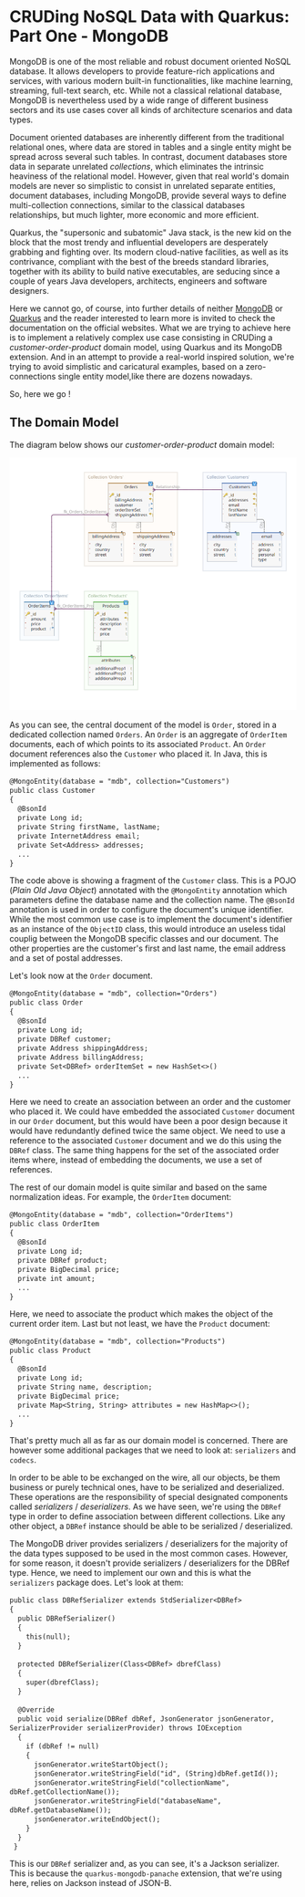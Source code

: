 # CRUDing NoSQL Data with Quarkus: Part One - MongoDB
MongoDB is one of the most reliable and robust document oriented NoSQL database. It allows developers to provide feature-rich
applications and services, with various modern built-in functionalities, like machine learning, streaming, full-text search, etc.
While not a classical relational database, MongoDB is nevertheless used by a wide range of different business sectors 
and its use cases cover all kinds of architecture scenarios and data types. 

Document oriented databases are inherently different from the traditional relational ones, where data are stored in tables
and a single entity might be spread across several such tables. In contrast, document databases store data in separate 
unrelated *collections*, which eliminates the intrinsic heaviness of the relational model. However, given that real world's 
domain models are never so simplistic to consist in unrelated separate entities, document databases, including MongoDB, 
provide several ways to define multi-collection connections, similar to the classical databases relationships, but much 
lighter, more economic and more efficient. 

Quarkus, the "supersonic and subatomic" Java stack, is the new kid on the block that the most trendy and influential 
developers are desperately grabbing and fighting over. Its modern cloud-native facilities, as well as its contrivance, 
compliant with the best of the breeds standard libraries, together with its ability to build native executables, are seducing since
a couple of years Java developers, architects, engineers and software designers.

Here we cannot go, of course, into further details of neither [MongoDB](https://www.mongodb.com/) or 
[Quarkus](https://quarkus.io/) and the reader interested to learn more is invited to check the documentation on the 
official websites. What we are trying to achieve here is to implement a relatively complex use case consisting in 
CRUDing a *customer-order-product* domain model, using Quarkus and its MongoDB extension. And in an attempt to provide
a real-world inspired solution, we're trying to avoid simplistic and caricatural examples, based on a zero-connections 
single entity model,like there are dozens nowadays.

So, here we go !

## The Domain Model
The diagram below shows our *customer-order-product* domain model:

![The Domain Model](docstore-domain/docstore-model.png "The domain model")

As you can see, the central document of the model is `Order`, stored in a dedicated collection named `Orders`. An `Order`
is an aggregate of `OrderItem` documents, each of which points to its associated `Product`. An `Order` document 
references also the `Customer` who placed it. In Java, this is implemented as follows:

    @MongoEntity(database = "mdb", collection="Customers")
    public class Customer
    {
      @BsonId
      private Long id;
      private String firstName, lastName;
      private InternetAddress email;
      private Set<Address> addresses;
      ...
    }

The code above is showing a fragment of the `Customer` class. This is a POJO (*Plain Old Java Object*) annotated with the
`@MongoEntity` annotation which parameters define the database name and the collection name. The `@BsonId` annotation is
used in order to configure the document's unique identifier. While the most common use case is to implement the document's
identifier as an instance of the `ObjectID` class, this would introduce an useless tidal couplig between the MongoDB 
specific classes and our document. The other properties are the customer's first and last name, the email address and a 
set of postal addresses.

Let's look now at the `Order` document.

    @MongoEntity(database = "mdb", collection="Orders")
    public class Order
    {
      @BsonId
      private Long id;
      private DBRef customer;
      private Address shippingAddress;
      private Address billingAddress;
      private Set<DBRef> orderItemSet = new HashSet<>()
      ...
    }

Here we need to create an association between an order and the customer who placed it. We could have embedded the 
associated `Customer` document in our `Order` document, but this would have been a poor design because it would have 
redundantly defined twice the same object. We need to use a reference to the associated `Customer` document and we do 
this using the `DBRef` class. The same thing happens for the set of the associated order items where, instead of embedding
the documents, we use a set of references.

The rest of our domain model is quite similar and based on the same normalization ideas. For example, the `OrderItem`
document:

    @MongoEntity(database = "mdb", collection="OrderItems")
    public class OrderItem
    {
      @BsonId
      private Long id;
      private DBRef product;
      private BigDecimal price;
      private int amount;
      ...
    }

Here, we need to associate the product which makes the object of the current order item. Last but not least, we have the
`Product` document:

    @MongoEntity(database = "mdb", collection="Products")
    public class Product
    {
      @BsonId
      private Long id;
      private String name, description;
      private BigDecimal price;
      private Map<String, String> attributes = new HashMap<>();
      ...
    }

That's pretty much all as far as our domain model is concerned. There are however some additional packages that we need 
to look at: `serializers` and `codecs`.

In order to be able to be exchanged on the wire, all our objects, be them business or purely technical ones, have to be
serialized and deserialized. These operations are the responsibility of special designated components called 
*serializers* / *deserializers*. As we have seen, we're using the `DBRef` type in order to define association between 
different collections. Like any other object, a `DBRef` instance should be able to be serialized / deserialized. 

The MongoDB driver provides serializers / deserializers for the majority of the data types supposed to be used in the 
most common cases. However, for some reason, it doesn't provide serializers / deserializers for the DBRef type. Hence,
we need to implement our own and this is what the `serializers` package does. Let's look at them:

    public class DBRefSerializer extends StdSerializer<DBRef>
    {
      public DBRefSerializer()
      {
        this(null);
      }

      protected DBRefSerializer(Class<DBRef> dbrefClass)
      {
        super(dbrefClass);
      }

      @Override
      public void serialize(DBRef dbRef, JsonGenerator jsonGenerator, SerializerProvider serializerProvider) throws IOException
      {
        if (dbRef != null)
        {
          jsonGenerator.writeStartObject();
          jsonGenerator.writeStringField("id", (String)dbRef.getId());
          jsonGenerator.writeStringField("collectionName", dbRef.getCollectionName());
          jsonGenerator.writeStringField("databaseName", dbRef.getDatabaseName());
          jsonGenerator.writeEndObject();
        }
      }
     }

This is our `DBRef` serializer and, as you can see, it's a Jackson serializer. This is because the `quarkus-mongodb-panache`
extension, that we're using here, relies on Jackson instead of JSON-B.